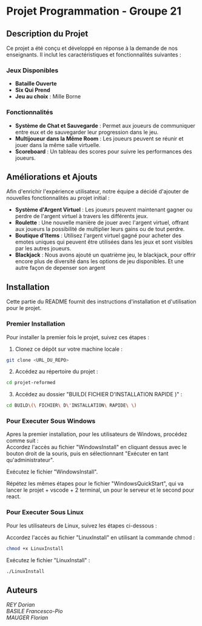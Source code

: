 # **Projet Programmation - Groupe 21**

## Description du Projet

Ce projet a été conçu et développé en réponse à la demande de nos enseignants. Il inclut les caractéristiques et fonctionnalités suivantes :

### Jeux Disponibles

- **Bataille Ouverte**
- **Six Qui Prend**
- **Jeu au choix** : Mille Borne

### Fonctionnalités

- **Système de Chat et Sauvegarde** : Permet aux joueurs de communiquer entre eux et de sauvegarder leur progression dans le jeu.
- **Multijoueur dans la Même Room** : Les joueurs peuvent se réunir et jouer dans la même salle virtuelle.
- **Scoreboard** : Un tableau des scores pour suivre les performances des joueurs.

## Améliorations et Ajouts

Afin d'enrichir l'expérience utilisateur, notre équipe a décidé d'ajouter de nouvelles fonctionnalités au projet initial :

- **Système d'Argent Virtuel** : Les joueurs peuvent maintenant gagner ou perdre de l'argent virtuel à travers les différents jeux.
- **Roulette** : Une nouvelle manière de jouer avec l'argent virtuel, offrant aux joueurs la possibilité de multiplier leurs gains ou de tout perdre.
- **Boutique d'Items** : Utilisez l'argent virtuel gagné pour acheter des emotes uniques qui peuvent être utilisées dans les jeux et sont visibles par les autres joueurs.
- **Blackjack** : Nous avons ajouté un quatrième jeu, le blackjack, pour offrir encore plus de diversité dans les options de jeu disponibles. Et une autre façon de depenser son argent

## Installation

Cette partie du README fournit des instructions d'installation et d'utilisation pour le projet. 

### Premier Installation
Pour installer la premier fois le projet, suivez ces étapes :

1. Clonez ce dépôt sur votre machine locale :
```bash
git clone <URL_DU_REPO>
```

2. Accédez au répertoire du projet :
```bash
cd projet-reformed
```

3. Accédez au dossier "BUILD( FICHIER D'INSTALLATION RAPIDE )" :
```bash
cd BUILD\(\ FICHIER\ D\'INSTALLATION\ RAPIDE\ \)
```


### Pour Executer Sous Windows
Apres la premier installation,
pour les utilisateurs de Windows, procédez comme suit : <br>
Accordez l'accès au fichier "WindowsInstall" en cliquant dessus avec le bouton droit de la souris, puis en sélectionnant "Exécuter en tant qu'administrateur".

Exécutez le fichier "WindowsInstall".

Répétez les mêmes étapes pour le fichier "WindowsQuickStart", qui va lancer le projet + vscode + 2 terminal, un pour le serveur et le second pour react.

### Pour Executer Sous Linux
Pour les utilisateurs de Linux, suivez les étapes ci-dessous :

Accordez l'accès au fichier "LinuxInstall" en utilisant la commande chmod :
```bash
chmod +x LinuxInstall
```
Exécutez le fichier "LinuxInstall" :
```bash
./LinuxInstall
```

## Auteurs
_REY Dorian <br>
BASILE Francesco-Pio <br>
MAUGER Florian <br>_




